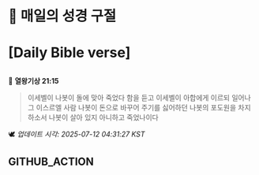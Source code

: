 # 🙏 매일의 성경 구절
# [Daily Bible verse]
##
<!-- START_BIBLE_VERSE -->
📖 **열왕기상 21:15**
> 이세벨이 나봇이 돌에 맞아 죽었다 함을 듣고 이세벨이 아합에게 이르되 일어나 그 이스르엘 사람 나봇이 돈으로 바꾸어 주기를 싫어하던 나봇의 포도원을 차지하소서 나봇이 살아 있지 아니하고 죽었나이다

🕊️ _업데이트 시각: 2025-07-12 04:31:27 KST_
  <!-- END_BIBLE_VERSE -->
## GITHUB_ACTION
